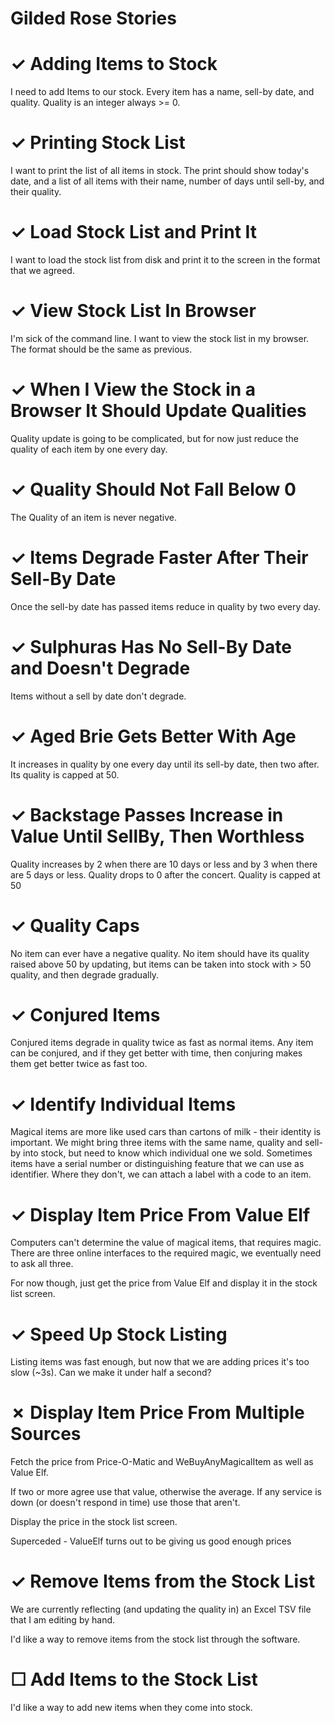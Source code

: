 Gilded Rose Stories
===================

# ✓ Adding Items to Stock

I need to add Items to our stock. Every item has a name, sell-by date, and quality.
Quality is an integer always >= 0.

# ✓ Printing Stock List

I want to print the list of all items in stock.
The print should show today's date, and a list of all items with their name, number of days until sell-by, and their quality.

# ✓ Load Stock List and Print It

I want to load the stock list from disk and print it to the screen in the format that we agreed.

# ✓ View Stock List In Browser

I'm sick of the command line. I want to view the stock list in my browser.
The format should be the same as previous.

# ✓ When I View the Stock in a Browser It Should Update Qualities

Quality update is going to be complicated, but for now just reduce the quality of each item by one every day.

# ✓ Quality Should Not Fall Below 0

The Quality of an item is never negative.

# ✓ Items Degrade Faster After Their Sell-By Date

Once the sell-by date has passed items reduce in quality by two every day.

# ✓ Sulphuras Has No Sell-By Date and Doesn't Degrade

Items without a sell by date don't degrade.

# ✓ Aged Brie Gets Better With Age

It increases in quality by one every day until its sell-by date, then two after.
Its quality is capped at 50.

# ✓ Backstage Passes Increase in Value Until SellBy, Then Worthless

Quality increases by 2 when there are 10 days or less and by 3 when there are 5 days or less.
Quality drops to 0 after the concert.
Quality is capped at 50

# ✓ Quality Caps

No item can ever have a negative quality.
No item should have its quality raised above 50 by updating,
but items can be taken into stock with > 50 quality, and then degrade gradually.

# ✓ Conjured Items

Conjured items degrade in quality twice as fast as normal items.
Any item can be conjured, and if they get better with time, then conjuring makes them get better twice as fast too.

# ✓ Identify Individual Items

Magical items are more like used cars than cartons of milk - their identity is important.
We might bring three items with the same name, quality and sell-by into stock, but need to know which individual one we sold.
Sometimes items have a serial number or distinguishing feature that we can use as identifier. Where they don't, we can attach a label with a code to an item.

# ✓ Display Item Price From Value Elf

Computers can't determine the value of magical items, that requires magic. There are three online interfaces to the required magic, we eventually need to ask all three.

For now though, just get the price from Value Elf and display it in the stock list screen.

# ✓ Speed Up Stock Listing

Listing items was fast enough, but now that we are adding prices it's too slow (~3s). Can we make it under half a second?

# ✗ Display Item Price From Multiple Sources

Fetch the price from Price-O-Matic and WeBuyAnyMagicalItem as well as Value Elf.

If two or more agree use that value, otherwise the average. If any service is down (or doesn't respond in time) use those that aren't.

Display the price in the stock list screen.

Superceded - ValueElf turns out to be giving us good enough prices

# ✓ Remove Items from the Stock List

We are currently reflecting (and updating the quality in) an Excel TSV file that I am editing by hand.

I'd like a way to remove items from the stock list through the software.

# ☐ Add Items to the Stock List

I'd like a way to add new items when they come into stock.


